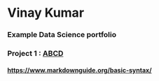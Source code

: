 # Vinay Kumar
### Example Data Science portfolio

### Project 1 : [ABCD](https://onlinedegree.iitm.ac.in/academics.html)

#### https://www.markdownguide.org/basic-syntax/

